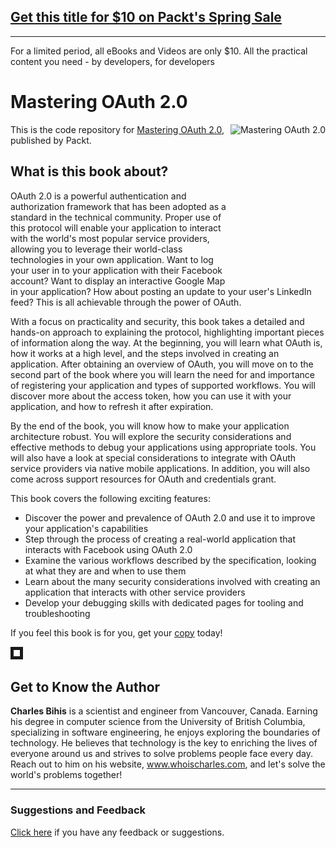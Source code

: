## [Get this title for $10 on Packt's Spring Sale](https://www.packt.com/B03653?utm_source=github&utm_medium=packt-github-repo&utm_campaign=spring_10_dollar_2022)
-----
For a limited period, all eBooks and Videos are only $10. All the practical content you need \- by developers, for developers

# Mastering OAuth 2.0 

<a href="https://prod.packtpub.com/in/application-development/mastering-oauth-2?utm_source=github&utm_medium=repository&utm_campaign=9781784395407">  <img src="https://prod.packtpub.com/media/catalog/product/cache/e4d64343b1bc593f1c5348fe05efa4a6/5/4/5407os_3653_mastering20oauth202.0.jpg" alt="Mastering OAuth 2.0" height="256px" align="right"></a>

This is the code repository for [Mastering OAuth 2.0](https://prod.packtpub.com/in/application-development/mastering-oauth-2?utm_source=github&utm_medium=repository&utm_campaign=9781784395407), published by Packt.


## What is this book about?
OAuth 2.0 is a powerful authentication and authorization framework that has been adopted as a standard in the technical community. Proper use of this protocol will enable your application to interact with the world's most popular service providers, allowing you to leverage their world-class technologies in your own application. Want to log your user in to your application with their Facebook account? Want to display an interactive Google Map in your application? How about posting an update to your user's LinkedIn feed? This is all achievable through the power of OAuth.

With a focus on practicality and security, this book takes a detailed and hands-on approach to explaining the protocol, highlighting important pieces of information along the way.
At the beginning, you will learn what OAuth is, how it works at a high level, and the steps involved in creating an application. After obtaining an overview of OAuth, you will move on to the second part of the book where you will learn the need for and importance of registering your application and types of supported workflows. You will discover more about the access token, how you can use it with your application, and how to refresh it after expiration.

By the end of the book, you will know how to make your application architecture robust. You will explore the security considerations and effective methods to debug your applications using appropriate tools. You will also have a look at special considerations to integrate with OAuth service providers via native mobile applications. In addition, you will also come across support resources for OAuth and credentials grant.

This book covers the following exciting features:

* Discover the power and prevalence of OAuth 2.0 and use it to improve your
application's capabilities
* Step through the process of creating a real-world application that interacts with Facebook using OAuth 2.0
* Examine the various workflows described by the specification, looking at what they are and when to use them
* Learn about the many security considerations involved with creating an application that interacts with other service providers
* Develop your debugging skills with dedicated pages for tooling and troubleshooting

If you feel this book is for you, get your [copy](https://www.amazon.com/dp/1784395404) today!

<a href="https://www.packtpub.com/?utm_source=github&utm_medium=banner&utm_campaign=GitHubBanner"><img src="https://raw.githubusercontent.com/PacktPublishing/GitHub/master/GitHub.png" 
alt="https://www.packtpub.com/" border="5" /></a>



## Get to Know the Author
**Charles Bihis** is a scientist and engineer from Vancouver, Canada. Earning his degree in computer science from the University of British Columbia, specializing in software engineering, he enjoys exploring the boundaries of technology. He believes that technology is the key to enriching the lives of everyone around us and strives to solve problems people face every day. Reach out to him on his website, www.whoischarles.com, and let's solve the world's problems together!


****


### Suggestions and Feedback
[Click here](https://docs.google.com/forms/d/e/1FAIpQLSdy7dATC6QmEL81FIUuymZ0Wy9vH1jHkvpY57OiMeKGqib_Ow/viewform) if you have any feedback or suggestions.


